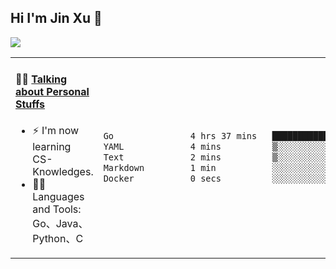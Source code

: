 
## Hi I'm Jin Xu 👋
![](https://komarev.com/ghpvc/?username=jiayouxujin&color=brightgreen&label=PROFILE+VIEWS)



<table align="center">
<tr>
<td valign="top" width="60%">

#### 🏋️‍♀️ <a href="https://github.com/jiayouxujin" target="_blank">Talking about Personal Stuffs</a>
<!-- recent_releases starts -->

- ⚡  I'm now learning CS-Knowledges.  
- 🏊‍♂️ Languages and Tools: Go、Java、Python、C
<!-- recent_releases ends -->
</td>
<td>
 
<!--START_SECTION:waka-->

```txt
Go               4 hrs 37 mins   ████████████████████████▒   96.85 %
YAML             4 mins          ▒░░░░░░░░░░░░░░░░░░░░░░░░   01.45 %
Text             2 mins          ▒░░░░░░░░░░░░░░░░░░░░░░░░   00.89 %
Markdown         1 min           ░░░░░░░░░░░░░░░░░░░░░░░░░   00.44 %
Docker           0 secs          ░░░░░░░░░░░░░░░░░░░░░░░░░   00.24 %
```

<!--END_SECTION:waka-->
 
</td>
</tr>
</table>





